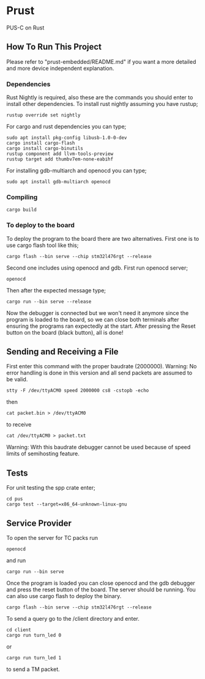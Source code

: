 # Prust
PUS-C on Rust

## How To Run This Project
Please refer to "prust-embedded/README.md" if you want a more detailed and more device independent explanation.
### Dependencies
Rust Nightly is required, also these are the commands you should enter to install other dependencies.
To install rust nightly assuming you have rustup;
```
rustup override set nightly
```
For cargo and rust dependencies you can type;
```
sudo apt install pkg-config libusb-1.0-0-dev
cargo install cargo-flash
cargo install cargo-binutils
rustup component add llvm-tools-preview
rustup target add thumbv7em-none-eabihf
```
For installing gdb-multiarch and openocd you can type;
```
sudo apt install gdb-multiarch openocd
```
### Compiling
```
cargo build
```
### To deploy to the board
To deploy the program to the board there are two alternatives.
First one is to use cargo flash tool like this;
```
cargo flash --bin serve --chip stm32l476rgt --release
```
Second one includes using openocd and gdb. First run openocd server;
```
openocd
```
Then after the expected message type;
```
cargo run --bin serve --release
```
Now the debugger is connected but we won't need it anymore since the program is loaded to the board, so we can close both terminals after ensuring
the programs ran expectedly at the start. After pressing the Reset button on the board (black button), all is done!

## Sending and Receiving a File
First enter this command with the proper baudrate (2000000).
Warning: No error handling is done in this version and all send packets are assumed to be valid.
```
stty -F /dev/ttyACM0 speed 2000000 cs8 -cstopb -echo
```
then 
```
cat packet.bin > /dev/ttyACM0
```
to receive
```
cat /dev/ttyACM0 > packet.txt
```
Warning: With this baudrate debugger cannot be used because of speed limits of semihosting feature.

## Tests
For unit testing the spp crate enter;
```
cd pus
cargo test --target=x86_64-unknown-linux-gnu

```
## Service Provider
To open the server for TC packs run
 ```
 openocd
 ```
 and run
 ```
 cargo run --bin serve
 ```
Once the program is loaded you can close openocd and the gdb debugger and press the reset button of the board. The
server should be running. You can also use cargo flash to deploy the binary. 
```
cargo flash --bin serve --chip stm32l476rgt --release
```
To send a query go to the /client directory and enter.  
```
cd client
cargo run turn_led 0
```
or
```
cargo run turn_led 1
```
to send a TM packet.
